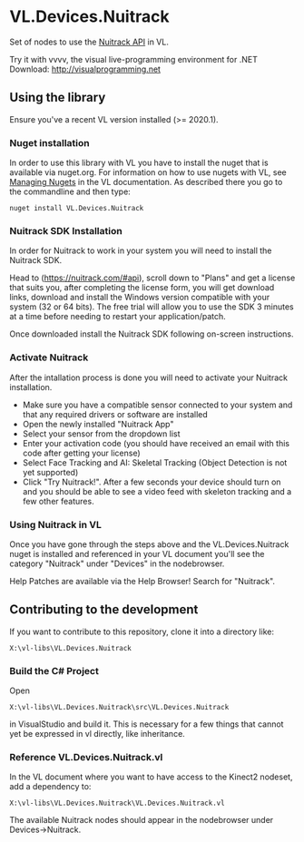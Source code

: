 # VL.Devices.Nuitrack
Set of nodes to use the [Nuitrack API](https://nuitrack.com) in VL.

Try it with vvvv, the visual live-programming environment for .NET  
Download: http://visualprogramming.net

## Using the library
Ensure you've a recent VL version installed (>= 2020.1).

### Nuget installation
In order to use this library with VL you have to install the nuget that is available via nuget.org. For information on how to use nugets with VL, see [Managing Nugets](https://thegraybook.vvvv.org/reference/libraries/dependencies.html#manage-nugets) in the VL documentation. As described there you go to the commandline and then type:

    nuget install VL.Devices.Nuitrack

### Nuitrack SDK Installation

In order for Nuitrack to work in your system you will need to install the Nuitrack SDK.

Head to (https://nuitrack.com/#api), scroll down to "Plans" and get a license that suits you, after completing the license form, you will get download links, download and install the Windows version compatible with your system (32 or 64 bits). The free trial will allow you to use the SDK 3 minutes at a time before needing to restart your application/patch.

Once downloaded install the Nuitrack SDK following on-screen instructions.

### Activate Nuitrack

After the intallation process is done you will need to activate your Nuitrack installation. 

- Make sure you have a compatible sensor connected to your system and that any required drivers or software are installed
- Open the newly installed "Nuitrack App"
- Select your sensor from the dropdown list
- Enter your activation code (you should have received an email with this code after getting your license)
- Select Face Tracking and AI: Skeletal Tracking (Object Detection is not yet supported)
- Click "Try Nuitrack!". After a few seconds your device should turn on and you should be able to see a video feed with skeleton tracking and a few other features.

### Using Nuitrack in VL

Once you have gone through the steps above and the VL.Devices.Nuitrack nuget is installed and referenced in your VL document you'll see the category "Nuitrack" under "Devices" in the nodebrowser.

Help Patches are available via the Help Browser! Search for "Nuitrack".

## Contributing to the development
If you want to contribute to this repository, clone it into a directory like:
 
    X:\vl-libs\VL.Devices.Nuitrack

### Build the C# Project
Open

    X:\vl-libs\VL.Devices.Nuitrack\src\VL.Devices.Nuitrack
    
in VisualStudio and build it. This is necessary for a few things that cannot yet be expressed in vl directly, like inheritance.

### Reference VL.Devices.Nuitrack.vl

In the VL document where you want to have access to the Kinect2 nodeset, add a dependency to:

	X:\vl-libs\VL.Devices.Nuitrack\VL.Devices.Nuitrack.vl

The available Nuitrack nodes should appear in the nodebrowser under Devices->Nuitrack.
